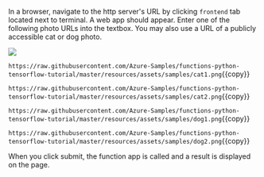 In a browser, navigate to the http server's URL by clicking `frontend` tab located next to terminal. A web app should appear. Enter one of the following photo URLs into the textbox. You may also use a URL of a publicly accessible cat or dog photo.

![](https://github.com/fenago/katacoda-scenarios/raw/master/azure-functions/azure-functions-python-tensorflow/steps/15/1.JPG)

`https://raw.githubusercontent.com/Azure-Samples/functions-python-tensorflow-tutorial/master/resources/assets/samples/cat1.png`{{copy}}

`https://raw.githubusercontent.com/Azure-Samples/functions-python-tensorflow-tutorial/master/resources/assets/samples/cat2.png`{{copy}}

`https://raw.githubusercontent.com/Azure-Samples/functions-python-tensorflow-tutorial/master/resources/assets/samples/dog1.png`{{copy}}

`https://raw.githubusercontent.com/Azure-Samples/functions-python-tensorflow-tutorial/master/resources/assets/samples/dog2.png`{{copy}}

When you click submit, the function app is called and a result is displayed on the page.